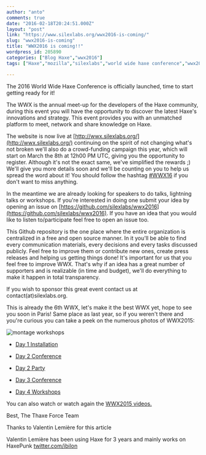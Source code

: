 ```yaml
---
author: "anto"
comments: true
date: "2016-02-18T20:24:51.000Z"
layout: "post"
link: "https://www.silexlabs.org/wwx2016-is-coming/"
slug: "wwx2016-is-coming"
title: "WWX2016 is coming!!"
wordpress_id: 205890
categories: ["Blog Haxe","wwx2016"]
tags: ["Haxe","mozilla","silexlabs","world wide haxe conference","wwx2016"]

---
```

The 2016 World Wide Haxe Conference is officially launched, time to start getting ready for it!

The WWX is the annual meet-up for the developers of the Haxe community, during this event you will have the opportunity to discover the latest Haxe's innovations and strategy. This event provides you with an unmatched platform to meet, network and share knowledge on Haxe.

The website is now live at [http://wwx.silexlabs.org/](http://wwx.silexlabs.org/) continuing on the spirit of not changing what's not broken we'll also do a crowd-funding campaign this year, which will start on March the 8th at 12h00 PM UTC, giving you the opportunity to register. Although it's not the exact same, we've simplified the rewards ;)
We'll give you more details soon and we'll be counting on you to help us spread the word about it! You should follow the hashtag [#WWX16](https://twitter.com/search?q=%23WWX16) if you don't want to miss anything.

In the meantime we are already looking for speakers to do talks, lightning talks or workshops. If you're interested in doing one submit your idea by opening an issue on [https://github.com/silexlabs/wwx2016](https://github.com/silexlabs/wwx2016).
If you have an idea that you would like to listen to/participate feel free to open an issue too.

This Github repository is the one place where the entire organization is centralized in a free and open source manner. In it you'll be able to find every communication materials, every decisions and every tasks discussed publicly.
Feel free to improve them or contribute new ones, create press releases and helping us getting things done!
It's important for us that you feel free to improve WWX. That's why if an idea has a great number of supporters and is realizable (in time and budget), we'll do everything to make it happen in total transparency.

If you wish to sponsor this great event contact us at contact(at)silexlabs.org.

This is already the 6th WWX, let's make it the best WWX yet, hope to see you soon in Paris!
Same place as last year, so if you weren't there and you're curious you can take a peek on the numerous photos of WWX2015:

![montage workshops](https://www.silexlabs.org/wp-content/uploads/2015/07/montage-workshops.jpg)






  * [Day 1 Installation](https://www.flickr.com/photos/120854033@N02/sets/72157655026419535)




  * [Day 2 Conference](https://www.flickr.com/photos/120854033@N02/sets/72157655029592122)




  * [Day 2 Party](https://www.flickr.com/photos/120854033@N02/sets/72157652725328223)




  * [Day 3 Conference](https://www.flickr.com/photos/120854033@N02/sets/72157654643151058)




  * [Day 4 Workshops](https://www.flickr.com/photos/120854033@N02/sets/72157652719370394)




You can also watch or watch again the [WWX2015 videos.](https://www.youtube.com/playlist?list=PLLW5YfXlahjPxAt4ynBfbXGgYCrgd6sJ1)

Best,
The Thaxe Force Team



Thanks to Valentin Lemière for this article

Valentin Lemière has been using Haxe for 3 years and mainly works on HaxePunk [twitter.com/ibilon](http://twitter.com/ibilon)

